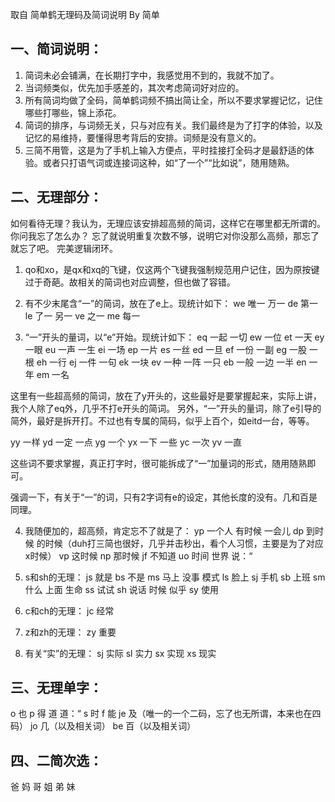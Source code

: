 取自 简单鹤无理码及简词说明 By 简单

## 一、简词说明：
1. 简词未必会铺满，在长期打字中，我感觉用不到的，我就不加了。
2. 当词频类似，优先加手感差的，其次考虑简词好对应的。
3. 所有简词均做了全码，简单鹤词频不搞出简让全，所以不要求掌握记忆，记住哪些打哪些，锦上添花。
4. 简词的排序，与词频无关，只与对应有关。我们最终是为了打字的体验，以及记忆的易维持，要懂得思考背后的安排。词频是没有意义的。
5. 三简不用管，这是为了手机上输入方便点，平时挂接打全码才是最舒适的体验。或者只打语气词或连接词这种，如“了一个”“比如说”，随用随熟。

## 二、无理部分：
如何看待无理？我认为，无理应该安排超高频的简词，这样它在哪里都无所谓的。
你问我忘了怎么办？
忘了就说明重复次数不够，说明它对你没那么高频，那忘了就忘了吧。
完美逻辑闭环。

1. qo和xo，是qx和xq的飞键，仅这两个飞键我强制规范用户记住，因为原按键过于奇葩。故相关的简词也对应调整，但也做了容错。

2. 有不少末尾含“一”的简词，放在了e上。现统计如下：
we 唯一 万一
de 第一
le 了一 另一
ve 之一
me 每一

3. “一”开头的量词，以“e”开始。现统计如下：
eq 一起 一切
ew 一位
et 一天
ey 一眼
eu 一声 一生
ei 一场
ep 一片
es 一丝
ed 一旦
ef 一份 一副
eg 一股 一根
eh 一行
ej 一件 一句
ek 一块
ev 一种 一阵 一只
eb 一般 一边 一半
en 一年
em 一名

这里有一些超高频的简词，放在了y开头的，这些最好是要掌握起来，实际上讲，我个人除了eq外，几乎不打e开头的简词。
另外，“一”开头的量词，除了e引导的简外，最好是拆开打。不过也有专属的简码，似乎上百个，如eitd一台，等等。

yy 一样
yd 一定 一点
yg 一个
yx 一下 一些
yc 一次
yv 一直

这些词不要求掌握，真正打字时，很可能拆成了“一”加量词的形式，随用随熟即可。

强调一下，有关于“一”的词，只有2字词有e的设定，其他长度的没有。几和百是同理。

4. 我随便加的，超高频，肯定忘不了就是了：
yp 一个人 有时候 一会儿
dp 到时候 的时候（duh打三简也很好，几乎并击秒出，看个人习惯，主要是为了对应x时候）
vp 这时候
np 那时候
jf 不知道
uo 时间 世界 说：“

5. s和sh的无理：
js 就是
bs 不是
ms 马上 没事 模式
ls 脸上
sj 手机
sb 上班
sm 什么 上面 生命
ss 试试
sh 说话 时候 似乎
sy 使用

6. c和ch的无理：
jc 经常

7. z和zh的无理：
zy 重要

8. 有关“实”的无理：
sj 实际
sl 实力
sx 实现
xs 现实

## 三、无理单字：
o 也
p 得 道 道：“
s 时
f 能
je 及（唯一的一个二码，忘了也无所谓，本来也在四码）
jo 几（以及相关词）
be 百（以及相关词）

## 四、二简次选：
爸 妈 哥 姐 弟 妹
